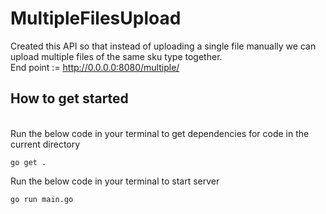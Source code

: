 # MultipleFilesUpload
Created this API so that instead of uploading a single file manually we can upload multiple files of the same sku type together.
<br>End point := <a>http://0.0.0.0:8080/multiple/</a>
<br>
## How to get started
<br>Run the below code in your terminal to get dependencies for code in the current directory<br>
```
go get .
```
Run the below code in your terminal to start server
```
go run main.go
```
